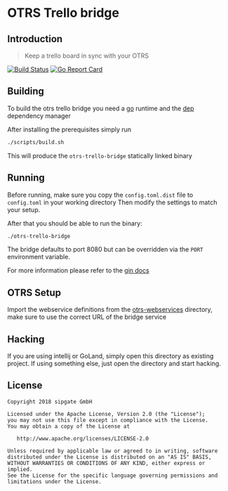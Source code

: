 # OTRS Trello bridge

## Introduction

> Keep a trello board in sync with your OTRS

[![Build Status](https://travis-ci.org/sipgate/otrs-trello-bridge.svg?branch=master)](https://travis-ci.org/sipgate/otrs-trello-bridge)
[![Go Report Card](https://goreportcard.com/badge/github.com/sipgate/otrs-trello-bridge)](https://goreportcard.com/report/github.com/sipgate/otrs-trello-bridge)

## Building

To build the otrs trello bridge you need a [go](https://golang.org/doc/install) runtime
and the [dep](https://golang.github.io/dep/docs/installation.html) dependency manager

After installing the prerequisites simply run
```bash
./scripts/build.sh
```

This will produce the `otrs-trello-bridge` statically linked binary

## Running

Before running, make sure you copy the `config.toml.dist` file to `config.toml` in your working directory
Then modify the settings to match your setup.

After that you should be able to run the binary:
```bash
./otrs-trello-bridge
```

The bridge defaults to port 8080 but can be overridden via the `PORT` environment variable.

For more information please refer to the [gin docs](https://gin-gonic.github.io/gin/)

## OTRS Setup

Import the webservice definitions from the [otrs-webservices](otrs-webservices) directory, make sure to use the correct URL of the bridge service

## Hacking

If you are using intellij or GoLand, simply open this directory as existing project.
If using something else, just open the directory and start hacking.

## License

```text
Copyright 2018 sipgate GmbH

Licensed under the Apache License, Version 2.0 (the "License");
you may not use this file except in compliance with the License.
You may obtain a copy of the License at

   http://www.apache.org/licenses/LICENSE-2.0

Unless required by applicable law or agreed to in writing, software
distributed under the License is distributed on an "AS IS" BASIS,
WITHOUT WARRANTIES OR CONDITIONS OF ANY KIND, either express or implied.
See the License for the specific language governing permissions and
limitations under the License.
```